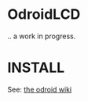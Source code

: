 OdroidLCD
=========

.. a work in progress.

INSTALL
=======

See: [the odroid wiki](https://wiki.odroid.com/accessory/display/16x2_lcd_io_shield/c/start)

